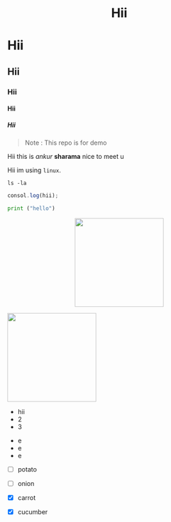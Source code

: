 # <div align="center">Hii</div>
# Hii
## Hii
### Hii
#### Hii
##### Hii

> Note : This repo is for demo


Hii this is *ankur* **sharama** nice to meet u

Hii im using `linux`. 

```
ls -la
```

```js
consol.log(hii);
```

```py
print ("hello")
```
<div align="center">
  <img src="https://github.com/user-attachments/assets/c389540a-2568-4478-85f0-ce0eff8b8232" height="200"></img>
</div>

<img src="https://github.com/user-attachments/assets/c389540a-2568-4478-85f0-ce0eff8b8232" height="200"></img>





* hii
* 2
* 3

- e
- e
- e

* [ ] potato
* [ ] onion
* [x] carrot
* [x] cucumber
  



